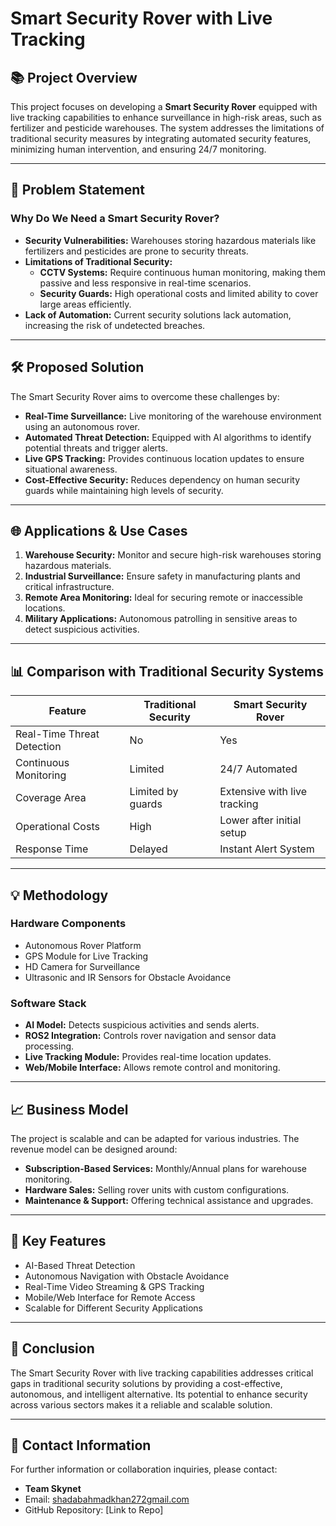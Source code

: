 # Smart Security Rover with Live Tracking

## 📚 Project Overview
This project focuses on developing a **Smart Security Rover** equipped with live tracking capabilities to enhance surveillance in high-risk areas, such as fertilizer and pesticide warehouses. The system addresses the limitations of traditional security measures by integrating automated security features, minimizing human intervention, and ensuring 24/7 monitoring.

---

## 🚨 Problem Statement
### Why Do We Need a Smart Security Rover?
- **Security Vulnerabilities:** Warehouses storing hazardous materials like fertilizers and pesticides are prone to security threats.
- **Limitations of Traditional Security:**
  - **CCTV Systems:** Require continuous human monitoring, making them passive and less responsive in real-time scenarios.
  - **Security Guards:** High operational costs and limited ability to cover large areas efficiently.
- **Lack of Automation:** Current security solutions lack automation, increasing the risk of undetected breaches.

---

## 🛠️ Proposed Solution
The Smart Security Rover aims to overcome these challenges by:
- **Real-Time Surveillance:** Live monitoring of the warehouse environment using an autonomous rover.
- **Automated Threat Detection:** Equipped with AI algorithms to identify potential threats and trigger alerts.
- **Live GPS Tracking:** Provides continuous location updates to ensure situational awareness.
- **Cost-Effective Security:** Reduces dependency on human security guards while maintaining high levels of security.

---

## 🌐 Applications & Use Cases
1. **Warehouse Security:** Monitor and secure high-risk warehouses storing hazardous materials.
2. **Industrial Surveillance:** Ensure safety in manufacturing plants and critical infrastructure.
3. **Remote Area Monitoring:** Ideal for securing remote or inaccessible locations.
4. **Military Applications:** Autonomous patrolling in sensitive areas to detect suspicious activities.

---

## 📊 Comparison with Traditional Security Systems
| Feature                  | Traditional Security | Smart Security Rover |
|--------------------------|----------------------|----------------------|
| Real-Time Threat Detection | No                   | Yes                  |
| Continuous Monitoring     | Limited              | 24/7 Automated       |
| Coverage Area              | Limited by guards    | Extensive with live tracking |
| Operational Costs          | High                 | Lower after initial setup |
| Response Time              | Delayed              | Instant Alert System |

---

## 💡 Methodology
### Hardware Components
- Autonomous Rover Platform
- GPS Module for Live Tracking
- HD Camera for Surveillance
- Ultrasonic and IR Sensors for Obstacle Avoidance

### Software Stack
- **AI Model:** Detects suspicious activities and sends alerts.
- **ROS2 Integration:** Controls rover navigation and sensor data processing.
- **Live Tracking Module:** Provides real-time location updates.
- **Web/Mobile Interface:** Allows remote control and monitoring.

---

## 📈 Business Model
The project is scalable and can be adapted for various industries. The revenue model can be designed around:
- **Subscription-Based Services:** Monthly/Annual plans for warehouse monitoring.
- **Hardware Sales:** Selling rover units with custom configurations.
- **Maintenance & Support:** Offering technical assistance and upgrades.

---

## 🎯 Key Features
- AI-Based Threat Detection
- Autonomous Navigation with Obstacle Avoidance
- Real-Time Video Streaming & GPS Tracking
- Mobile/Web Interface for Remote Access
- Scalable for Different Security Applications

---

## 📢 Conclusion
The Smart Security Rover with live tracking capabilities addresses critical gaps in traditional security solutions by providing a cost-effective, autonomous, and intelligent alternative. Its potential to enhance security across various sectors makes it a reliable and scalable solution.

---

## 📩 Contact Information
For further information or collaboration inquiries, please contact:
- **Team Skynet**
- Email: [shadabahmadkhan272gmail.com](shadabahmadkhan27@gmail.com)
- GitHub Repository: [Link to Repo]
